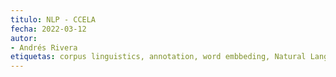 ```yaml
---
titulo: NLP - CCELA
fecha: 2022-03-12
autor:
- Andrés Rivera
etiquetas: corpus linguistics, annotation, word embbeding, Natural Language Processing
---
```

